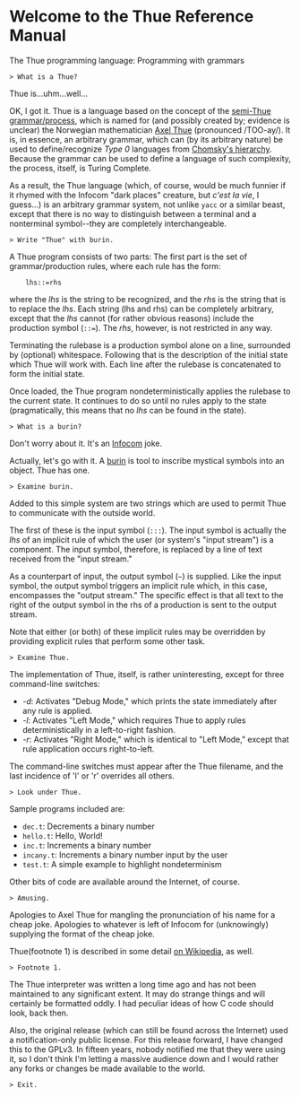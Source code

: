 Welcome to the Thue Reference Manual
====================================

The Thue programming language:  Programming with grammars

    > What is a Thue?

Thue is...uhm...well...

OK, I got it.  Thue is a language based on the concept of the [semi-Thue grammar/process](https://en.wikipedia.org/wiki/Semi-Thue_system), which is named for (and possibly created by; evidence is unclear) the Norwegian mathematician [Axel Thue](https://en.wikipedia.org/wiki/Axel_Thue) (pronounced /TOO-ay/).  It is, in essence, an arbitrary grammar, which can (by its arbitrary nature) be used to define/recognize _Type 0_ languages from [Chomsky's hierarchy](https://en.wikipedia.org/wiki/Chomsky_hierarchy).  Because the grammar can be used to define a language of such complexity, the process, itself, is Turing Complete.

As a result, the Thue language (which, of course, would be much funnier if it rhymed with the Infocom "dark places" creature, but _c'est la vie_, I guess...) is an arbitrary grammar system, not unlike `yacc` or a similar beast, except that there is no way to distinguish between a terminal and a nonterminal symbol--they are completely interchangeable.

    > Write "Thue" with burin.

A Thue program consists of two parts:  The first part is the set of grammar/production rules, where each rule has the form:

        lhs::=rhs

where the _lhs_ is the string to be recognized, and the _rhs_ is the string that is to replace the _lhs_.  Each string (lhs and rhs) can be completely arbitrary, except that the _lhs_ cannot (for rather obvious reasons) include the production symbol (`::=`).  The _rhs_, however, is not restricted in any way.

Terminating the rulebase is a production symbol alone on a line, surrounded by (optional) whitespace.  Following that is the description of the initial state which Thue will work with.  Each line after the rulebase is concatenated to form the initial state.

Once loaded, the Thue program nondeterministically applies the rulebase to the current state.  It continues to do so until no rules apply to the state (pragmatically, this means that no _lhs_ can be found in the state).

    > What is a burin?

Don't worry about it.  It's an [Infocom](https://en.wikipedia.org/wiki/Infocom) joke.

Actually, let's go with it.  A [burin](https://en.wikipedia.org/wiki/Burin) is tool to inscribe mystical symbols into an object.  Thue has one.

    > Examine burin.

Added to this simple system are two strings which are used to permit Thue to communicate with the outside world.

The first of these is the input symbol (`:::`).  The input symbol is actually the _lhs_ of an implicit rule of which the user (or system's "input stream") is a component.  The input symbol, therefore, is replaced by a line of text received from the "input stream."

As a counterpart of input, the output symbol (`~`) is supplied.  Like the input symbol, the output symbol triggers an implicit rule which, in this case, encompasses the "output stream."  The specific effect is that all text to the right of the output symbol in the rhs of a production is sent to the output stream.

Note that either (or both) of these implicit rules may be overridden by providing explicit rules that perform some other task.

    > Examine Thue.

The implementation of Thue, itself, is rather uninteresting, except for
three command-line switches:

 - _-d_:  Activates "Debug Mode," which prints the state immediately after any rule is applied.
 - _-l_:  Activates "Left Mode," which requires Thue to apply rules deterministically in a left-to-right fashion.
 - _-r_:  Activates "Right Mode," which is identical to "Left Mode," except that rule application occurs right-to-left.

The command-line switches must appear after the Thue filename, and the last incidence of 'l' or 'r' overrides all others.

    > Look under Thue.

Sample programs included are:

 - `dec.t`:  Decrements a binary number
 - `hello.t`:  Hello, World!
 - `inc.t`:  Increments a binary number
 - `incany.t`:  Increments a binary number input by the user
 - `test.t`:  A simple example to highlight nondeterminism

Other bits of code are available around the Internet, of course.

    > Amusing.

Apologies to Axel Thue for mangling the pronunciation of his name for a cheap joke.  Apologies to whatever is left of Infocom for (unknowingly) supplying the format of the cheap joke.

Thue(footnote 1) is described in some detail [on Wikipedia](https://en.wikipedia.org/wiki/Thue_%28programming_language%29), as well.

    > Footnote 1.

The Thue interpreter was written a long time ago and has not been maintained to any significant extent.  It may do strange things and will certainly be formatted oddly.  I had peculiar ideas of how C code should look, back then.

Also, the original release (which can still be found across the Internet) used a notification-only public license.  For this release forward, I have changed this to the GPLv3.  In fifteen years, nobody notified me that they were using it, so I don't think I'm letting a massive audience down and I would rather any forks or changes be made available to the world.

    > Exit.


